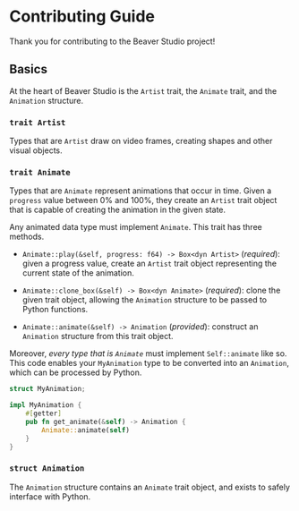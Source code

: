 # Contributing Guide

Thank you for contributing to the Beaver Studio project!

## Basics

At the heart of Beaver Studio is the `Artist` trait, the `Animate` trait, and the `Animation` structure.

### `trait Artist`

Types that are `Artist` draw on video frames, creating shapes and other visual objects.

### `trait Animate`

Types that are `Animate` represent animations that occur in time.  Given a `progress` value between 0% and
100%, they create an `Artist` trait object that is capable of creating the animation in the given state.

Any animated data type must implement `Animate`.  This trait has three methods.

- `Animate::play(&self, progress: f64) -> Box<dyn Artist>` (_required_): given a progress value, create an `Artist`
trait object representing the current state of the animation.

- `Animate::clone_box(&self) -> Box<dyn Animate>` (_required_): clone the given trait object, allowing the `Animation`
structure to be passed to Python functions.

- `Animate::animate(&self) -> Animation` (_provided_): construct an `Animation` structure from this trait object.

Moreover, _every type that is `Animate`_ must implement `Self::animate` like so.  This code enables your `MyAnimation`
type to be converted into an `Animation`, which can be processed by Python.

```rust
struct MyAnimation;

impl MyAnimation {
    #[getter]
    pub fn get_animate(&self) -> Animation {
        Animate::animate(self)
    }
}
```

### `struct Animation`

The `Animation` structure contains an `Animate` trait object, and exists to safely interface with Python.